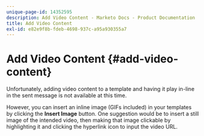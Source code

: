 ```yaml
---
unique-page-id: 14352595
description: Add Video Content - Marketo Docs - Product Documentation
title: Add Video Content
exl-id: e82e9f8b-fdeb-4698-937c-a95a930355a7
---
```

# Add Video Content {#add-video-content}

Unfortunately, adding video content to a template and having it play in-line in the sent message is not available at this time.

However, you can insert an inline image (GIFs included) in your templates by clicking the **Insert Image** button. One suggestion would be to insert a still image of the intended video, then making that image clickable by highlighting it and clicking the hyperlink icon to input the video URL.
